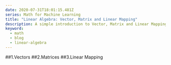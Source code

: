 ```yaml
---
date: 2020-07-31T18:01:15.481Z
series: Math for Machine Learning
title: "Linear Algebra: Vector, Matrix and Linear Mapping"
description: A simple introduction to Vector, Matrix and Linear Mapping.
keyword:
  - math
  - blog
  - linear-algebra
---
```

##1.Vectors
##2.Matrices
##3.Linear Mapping